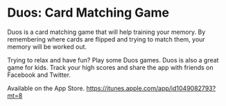 # Duos: Card Matching Game
Duos is a card matching game that will help training your memory. By remembering where cards are flipped and trying to match them, your memory will be worked out.

Trying to relax and have fun? Play some Duos games. Duos is also a great game for kids.
Track your high scores and share the app with friends on Facebook and Twitter.

Available on the App Store.
https://itunes.apple.com/app/id1049082793?mt=8
